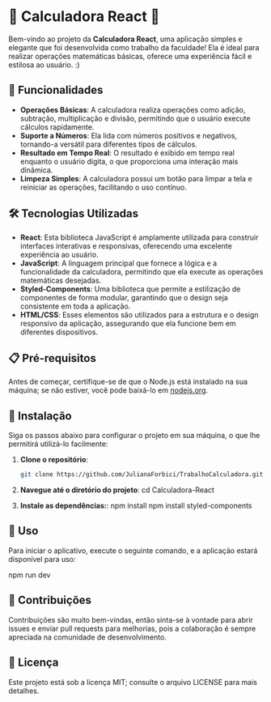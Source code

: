 # 🥳 **Calculadora React** 🥳

Bem-vindo ao projeto da **Calculadora React**, uma aplicação simples e elegante que foi desenvolvida como trabalho da faculdade! Ela é ideal para realizar operações matemáticas básicas, oferece uma experiência fácil e estilosa ao usuário. :)

## 🎯 **Funcionalidades**

- **Operações Básicas**: A calculadora realiza operações como adição, subtração, multiplicação e divisão, permitindo que o usuário execute cálculos rapidamente.
- **Suporte a Números**: Ela lida com números positivos e negativos, tornando-a versátil para diferentes tipos de cálculos.
- **Resultado em Tempo Real**: O resultado é exibido em tempo real enquanto o usuário digita, o que proporciona uma interação mais dinâmica.
- **Limpeza Simples**: A calculadora possui um botão para limpar a tela e reiniciar as operações, facilitando o uso contínuo.

## 🛠️ **Tecnologias Utilizadas**

- **React**: Esta biblioteca JavaScript é amplamente utilizada para construir interfaces interativas e responsivas, oferecendo uma excelente experiência ao usuário.
- **JavaScript**: A linguagem principal que fornece a lógica e a funcionalidade da calculadora, permitindo que ela execute as operações matemáticas desejadas.
- **Styled-Components**: Uma biblioteca que permite a estilização de componentes de forma modular, garantindo que o design seja consistente em toda a aplicação.
- **HTML/CSS**: Esses elementos são utilizados para a estrutura e o design responsivo da aplicação, assegurando que ela funcione bem em diferentes dispositivos.

## 📋 **Pré-requisitos**

Antes de começar, certifique-se de que o Node.js está instalado na sua máquina; se não estiver, você pode baixá-lo em [nodejs.org](https://nodejs.org/).

## 🚀 **Instalação**

Siga os passos abaixo para configurar o projeto em sua máquina, o que lhe permitirá utilizá-lo facilmente:

1. **Clone o repositório**:
   ```bash
   git clone https://github.com/JulianaForbici/TrabalhoCalculadora.git


  2. **Navegue até o diretório do projeto**:
   cd Calculadora-React

 3. **Instale as dependências:**:
   npm install
   npm install styled-components

## 🔧 Uso
Para iniciar o aplicativo, execute o seguinte comando, e a aplicação estará disponível para uso:

   npm run dev

## 🤝 Contribuições
Contribuições são muito bem-vindas, então sinta-se à vontade para abrir issues e enviar pull requests para melhorias, pois a colaboração é sempre apreciada na comunidade de desenvolvimento.

## 📄 Licença
Este projeto está sob a licença MIT; consulte o arquivo LICENSE para mais detalhes.

 

